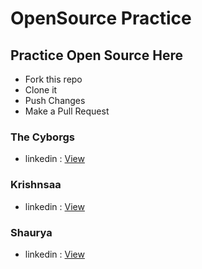 # OpenSource Practice

## Practice Open Source Here

- Fork this repo
- Clone it
- Push Changes
- Make a Pull Request


### The Cyborgs
- linkedin : [View](https://www.linkedin.com/company/thecyborgs)

### Krishnsaa
- linkedin : [View](https://www.linkedin.com/in/krishnsaa?utm_source=share&utm_campaign=share_via&utm_content=profile&utm_medium=android_app )

### Shaurya
- linkedin : [View](https://www.linkedin.com/in/this-is-shaurya-upadhyay)
